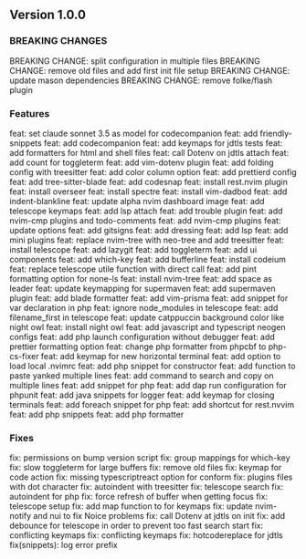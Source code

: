 ## Version 1.0.0

### BREAKING CHANGES
BREAKING CHANGE: split configuration in multiple files
BREAKING CHANGE: remove old files and add first init file setup
BREAKING CHANGE: update mason dependencies
BREAKING CHANGE: remove folke/flash plugin
### Features
feat: set claude sonnet 3.5 as model for codecompanion
feat: add friendly-snippets
feat: add codecompanion
feat: add keymaps for jdtls tests
feat: add formatters for html and shell files
feat: call Dotenv on jdtls attach
feat: add count for toggleterm
feat: add vim-dotenv plugin
feat: add folding config with treesitter
feat: add color column option
feat: add prettierd config
feat: add tree-sitter-blade
feat: add codesnap
feat: install rest.nvim plugin
feat: install overseer
feat: install spectre
feat: install vim-dadbod
feat: add indent-blankline
feat: update alpha nvim dashboard image
feat: add telescope keymaps
feat: add lsp attach
feat: add trouble plugin
feat: add nvim-cmp plugins and todo-comments
feat: add nvim-cmp plugins
feat: update options
feat: add gitsigns
feat: add dressing
feat: add lsp
feat: add mini plugins
feat: replace nvim-tree with neo-tree and add treesitter
feat: install telescope
feat: add lazygit
feat: add toggleterm
feat: add ui components
feat: add which-key
feat: add bufferline
feat: install codeium
feat: replace telescope utile function with direct call
feat: add pint formatting option for none-ls
feat: install nvim-tree
feat: add space as leader
feat: update keymapping for supermaven
feat: add supermaven plugin
feat: add blade formatter
feat: add vim-prisma
feat: add snippet for var declaration in php
feat: ignore node_modules in telescope
feat: add filename_first in telescope
feat: update catppuccin background color like night owl
feat: install night owl
feat: add javascript and typescript neogen configs
feat: add php launch configuration without debugger
feat: add prettier formatting option
feat: change php formatter from phpcbf to php-cs-fixer
feat: add keymap for new horizontal terminal
feat: add option to load local .nvimrc
feat: add php snippet for constructor
feat: add function to paste yanked multiple lines
feat: add command to search and copy on multiple lines
feat: add snippet for php
feat: add dap run configuration for phpunit
feat: add java snippets for logger
feat: add keymap for closing terminals
feat: add foreach snippet for php
feat: add shortcut for rest.nvvim
feat: add php snippets
feat: add php formatter

### Fixes
fix: permissions on bump version script
fix: group mappings for which-key
fix: slow toggleterm for large buffers
fix: remove old files
fix: keymap for code action
fix: missing typescriptreact option for conform
fix: plugins files with dot character
fix: autoindent with treesitter
fix: telescope search
fix: autoindent for php
fix: force refresh of buffer when getting focus
fix: telescope setup
fix: add map function to for keymaps
fix: update nvim-notify and nui to fix Noice problems
fix: call Dotenv at jdtls on init
fix: add debounce for telescope in order to prevent too fast search start
fix: conflicting keymaps
fix: conflicting keymaps
fix: hotcodereplace for jdtls
fix(snippets): log error prefix

